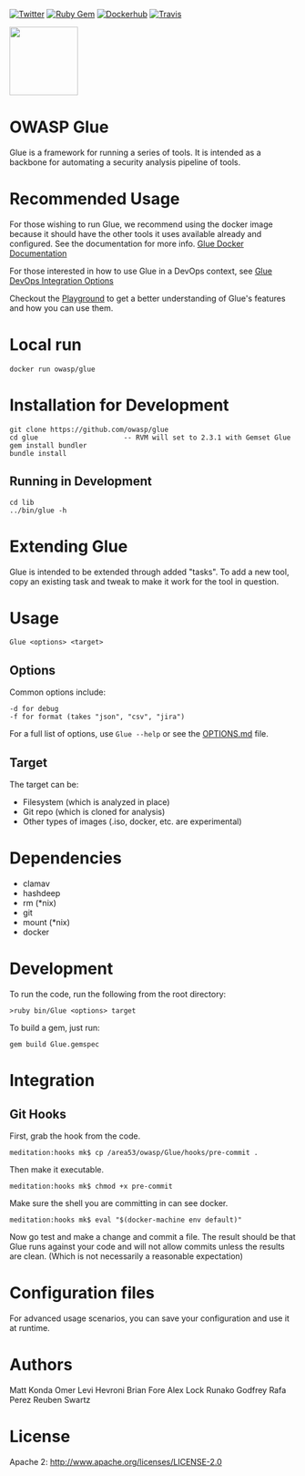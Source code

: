 
[![Twitter](https://img.shields.io/twitter/url/http/shields.io.svg?style=social)](https://twitter.com/owaspglue)
[![Ruby Gem](https://img.shields.io/gem/dtv/rails.svg)](https://rubygems.org/gems/owasp-glue) [![Dockerhub](https://img.shields.io/docker/stars/owasp/glue.svg)](https://hub.docker.com/r/owasp/glue/)
[![Travis](https://img.shields.io/travis/USER/REPO.svg)](https://travis-ci.org/OWASP/glue)


<img src="./glue.png" width="120"/>

# OWASP Glue

Glue is a framework for running a series of tools.  It is intended as a backbone for automating a security analysis pipeline of tools.

# Recommended Usage

For those wishing to run Glue, we recommend using the docker image because
it should have the other tools it uses available already and configured.
See the documentation for more info.  [Glue Docker Documentation](./DOCKER.md)

For those interested in how to use Glue in a DevOps context, see
[Glue DevOps Integration Options](./DEVOPS.md)

Checkout the [Playground](./PLAYGROUND.md) to get a better understanding of Glue's features and how you can use them.

# Local run

`docker run owasp/glue`

# Installation for Development

```
git clone https://github.com/owasp/glue
cd glue                     -- RVM will set to 2.3.1 with Gemset Glue
gem install bundler
bundle install
```

## Running in Development

```
cd lib
../bin/glue -h
```

# Extending Glue

Glue is intended to be extended through added "tasks".  To add a new tool,
copy an existing task and tweak to make it work for the tool in question.

# Usage

`Glue <options> <target>`

## Options

Common options include:
```
-d for debug
-f for format (takes "json", "csv", "jira")
```

For a full list of options, use `Glue --help` or see the [OPTIONS.md](./OPTIONS.md) file.

## Target

The target can be:
* Filesystem (which is analyzed in place)
* Git repo (which is cloned for analysis)
* Other types of images (.iso, docker, etc. are experimental)


# Dependencies

* clamav
* hashdeep
* rm (*nix)
* git
* mount (*nix)
* docker

# Development

To run the code, run the following from the root directory:

`>ruby bin/Glue <options> target`

To build a gem, just run:

`gem build Glue.gemspec`


# Integration

## Git Hooks

First, grab the hook from the code.
```
meditation:hooks mk$ cp /area53/owasp/Glue/hooks/pre-commit .
```

Then make it executable.
```
meditation:hooks mk$ chmod +x pre-commit
```

Make sure the shell you are committing in can see docker.
```
meditation:hooks mk$ eval "$(docker-machine env default)"
```

Now go test and make a change and commit a file.
The result should be that Glue runs against your
code and will not allow commits unless the results
are clean. (Which is not necessarily a reasonable
expectation)


# Configuration files

For advanced usage scenarios, you can save your configuration and use it at runtime.

# Authors

Matt Konda
Omer Levi Hevroni
Brian Fore
Alex Lock
Runako Godfrey
Rafa Perez
Reuben Swartz

# License

Apache 2:  http://www.apache.org/licenses/LICENSE-2.0
